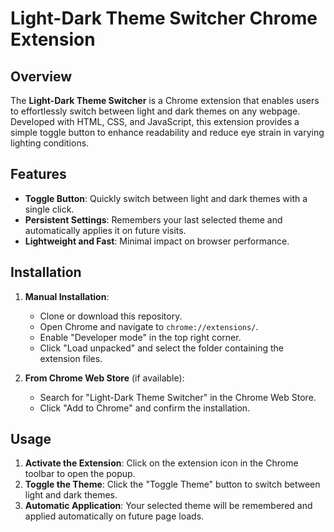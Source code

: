 # Light-Dark Theme Switcher Chrome Extension

## Overview

The **Light-Dark Theme Switcher** is a Chrome extension that enables users to effortlessly switch between light and dark themes on any webpage. Developed with HTML, CSS, and JavaScript, this extension provides a simple toggle button to enhance readability and reduce eye strain in varying lighting conditions.

## Features

- **Toggle Button**: Quickly switch between light and dark themes with a single click.
- **Persistent Settings**: Remembers your last selected theme and automatically applies it on future visits.
- **Lightweight and Fast**: Minimal impact on browser performance.

## Installation

1. **Manual Installation**:
   - Clone or download this repository.
   - Open Chrome and navigate to `chrome://extensions/`.
   - Enable "Developer mode" in the top right corner.
   - Click "Load unpacked" and select the folder containing the extension files.

2. **From Chrome Web Store** (if available):
   - Search for "Light-Dark Theme Switcher" in the Chrome Web Store.
   - Click "Add to Chrome" and confirm the installation.

## Usage

1. **Activate the Extension**: Click on the extension icon in the Chrome toolbar to open the popup.
2. **Toggle the Theme**: Click the "Toggle Theme" button to switch between light and dark themes.
3. **Automatic Application**: Your selected theme will be remembered and applied automatically on future page loads.
